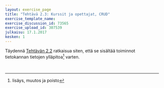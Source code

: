 ```yaml
---
layout: exercise_page
title: "Tehtävä 2.3: Kurssit ja opettajat, CRUD"
exercise_template_name: 
exercise_discussion_id: 73565
exercise_upload_id: 307539
julkaisu: 17.1.2017
kesken: 1
---
```


Täydennä [Tehtävän 2.2](../tehtava22) ratkaisua siten, että se sisältää toiminnot tietokannan tietojen ylläpitoa[^1] varten.   

[^1]: lisäys, muutos ja poisto

<br/>

